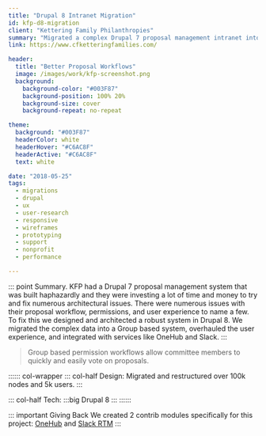 ```yaml
---
title: "Drupal 8 Intranet Migration"
id: kfp-d8-migration
client: "Kettering Family Philanthropies"
summary: "Migrated a complex Drupal 7 proposal management intranet into a well architected Drupal 8 system."
link: https://www.cfketteringfamilies.com/

header:
  title: "Better Proposal Workflows"
  image: /images/work/kfp-screenshot.png
  background:
    background-color: "#003F87"
    background-position: 100% 20%
    background-size: cover
    background-repeat: no-repeat

theme:
  background: "#003F87"
  headerColor: white
  headerHover: "#C6AC8F"
  headerActive: "#C6AC8F"
  text: white

date: "2018-05-25"
tags:
  - migrations
  - drupal
  - ux
  - user-research
  - responsive
  - wireframes
  - prototyping
  - support
  - nonprofit
  - performance

---
```


::: point Summary.
KFP had a Drupal 7 proposal management system that was built haphazardly and they were investing a lot of time and money to try and fix numerous architectural issues.  There were numerous issues with their proposal workflow, permissions, and user experience to name a few.  To fix this we designed and architected a robust system in Drupal 8.  We migrated the complex data into a Group based system, overhauled the user experience, and integrated with services like OneHub and Slack.
:::

> Group based permission workflows allow committee members to quickly and easily vote on proposals.

:::::: col-wrapper
::: col-half Design:
Migrated and restructured over 100k nodes and 5k users.
:::

::: col-half Tech:
:::big
Drupal 8
:::
::::::

::: important Giving Back
We created 2 contrib modules specifically for this project: [OneHub](https://www.drupal.org/project/onehub) and [Slack RTM](https://www.drupal.org/project/slack_rtm)
:::
